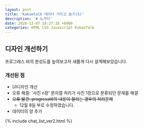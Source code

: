 ```yaml
---
layout: post
title: 'Kakaotalk 데이터 가지고 놀기(5)'
description: '# 노가다'
date: 2020-12-07 18:37:18 +0900
categories: HTML CSS Javascript KakaoTalk
---
```

## 디자인 개선하기
프로그래스 바의 완성도를 높여보고자 새롭게 다시 설계해보았습니다.

### 개선된 점
- UI디자인 개선
- 오류 해결: '사진 n장' 문자열 처리가 사진 1장으로 분류되던 문제를 해결 
- ~~오류 발견: progress바의 내용이 잘리는 경우의 처리문제~~
    - 12월 8일 부로 수정하였습니다.
- 데이터의 양 추가


{% include chat_list_ver2.html %}